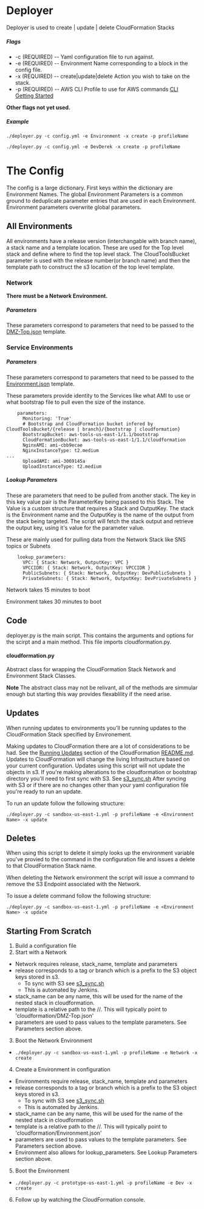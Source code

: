 # Deployer

Deployer is used to create | update | delete CloudFormation Stacks

##### Flags
* -c <config file> (REQUIRED) -- Yaml configuration file to run against.
* -e <environment name> (REQUIRED) -- Environment Name corresponding to a block in the config file.
* -x <execute command> (REQUIRED) -- create|update|delete Action you wish to take on the stack.
* -p <profile> (REQUIRED) -- AWS CLI Profile to use for AWS commands [CLI Getting Started](http://docs.aws.amazon.com/cli/latest/userguide/cli-chap-getting-started.html)

**Other flags not yet used.**

##### Example
`./deployer.py -c config.yml -e Environment -x create -p profileName`

`./deployer.py -c config.yml -e DevDerek -x create -p profileName`


# The Config

The config is a large dictionary. First keys within the dictionary are Environment Names. The global Environment Parameters is a common ground to deduplicate parameter entries that are used in each Environment. Environment parameters overwrite global parameters. 

## All Environments
All environments have a release version (interchangable with branch name), a stack name and a template location. These are used for the Top level stack and define where to find the top level stack. 
The CloudToolsBucket parameter is used with the release number(or branch name) and then the template path to construct the s3 location of the top level template. 

### Network
**There must be a Network Environment.** 

##### Parameters
These parameters correspond to parameters that need to be passed to the [DMZ-Top.json](/cloudformation/DMZ-Top.json) template.


### Service Environments

##### Parameters
These parameters correspond to parameters that need to be passed to the [Environment.json](/cloudformation/Environment.json) template.

These parameters provide identity to the Services like what AMI to use or what bootstrap file to pull even the size of the instance.
```
    parameters:
      Monitoring: 'True'
      # Bootstrap and CloudFormation bucket infered by CloudToolsBucket/{release | branch}/{bootstrap | cloudformation}
      BootstrapBucket: aws-tools-us-east-1/1.1/bootstrap
      CloudFormationBucket: aws-tools-us-east-1/1.1/cloudformation
      NginxAMI: ami-cbb9ecae
      NginxInstanceType: t2.medium
...
      UploadAMI: ami-3069145a
      UploadInstanceType: t2.medium
```

##### Lookup Parameters

These are parameters that need to be pulled from another stack. The key in this key value pair is the ParameterKey being passed to this Stack. The Value is a custom structure that requires a Stack and OutputKey. The stack is the Environment name and the OutputKey is the name of the output from the stack being targeted. The script will fetch the stack output and retrieve the output key, using it's value for the parameter value. 

These are mainly used for pulling data from the Network Stack like SNS topics or Subnets
```
    lookup_parameters:
      VPC: { Stack: Network, OutputKey: VPC }
      VPCCIDR: { Stack: Network, OutputKey: VPCCIDR }
      PublicSubnets: { Stack: Network, OutputKey: DevPublicSubnets }
      PrivateSubnets: { Stack: Network, OutputKey: DevPrivateSubnets }
```


Network takes 15 minutes to boot

Environment takes 30 minutes to boot


## Code
deployer.py is the main script. This contains the arguments and options for the scirpt and a main method. This file imports cloudformation.py.

#### cloudformation.py
Abstract class for wrapping the CloudFormation Stack 
Network and Environment Stack Classes. 

**Note** The abstract class may not be relivant, all of the methods are simmular enough but starting this way provides flexablility if the need arise. 

## Updates
When running updates to environments you'll be running updates to the CloudFormation Stack specified by Environement. 

Making updates to CloudFormation there are a lot of considerations to be had. See the [Running Updates](/cloudformation/) section of the CloudFormation [README.md](/cloudformation/README.md).
Updates to CloudFormation will change the living Infrastructure based on your current configuration. 
Updates using this script will not update the objects in s3. If you're making alterations to the cloudformation or bootstrap directory you'll need to first sync with S3. See [s3_sync.sh](../)
After syncing with S3 or if there are no changes other than your yaml configuration file you're ready to run an update.  

To run an update follow the following structure:
```
./deployer.py -c sandbox-us-east-1.yml -p profileName -e <Environment Name> -x update
```


## Deletes
When using this script to delete it simply looks up the environment variable you've provied to the command in the configuration file and issues a delete to that CloudFormation Stack name.

When deleting the Network environment the script will issue a command to remove the S3 Endpoint associated with the Network.

To issue a delete command follow the following structure:
```
./deployer.py -c sandbox-us-east-1.yml -p profileName -e <Environment Name> -x update
```


## Starting From Scratch

1. Build a configuration file
2. Start with a Network
  * Network requires release, stack_name, template and parameters
  * release corresponds to a tag or branch which is a prefix to the S3 object keys stored in s3.
    * To sync with S3 see [s3_sync.sh](/scripts/)
    * This is automated by Jenkins.
  * stack_name can be any name, this will be used for the name of the nested stack in cloudformation.
  * template is a relative path to the <CloudToolsBucket>/<release>/<path to cloudformation template>. This will typically point to 'cloudformation/DMZ-Top.json'
  * parameters are used to pass values to the template parameters. See Parameters section above.
3. Boot the Network Environment
  * `./deployer.py -c sandbox-us-east-1.yml -p profileName -e Network -x create`
4. Create a Environment in configuration
  * Environments require release, stack_name, template and parameters
  * release corresponds to a tag or branch which is a prefix to the S3 object keys stored in s3.
    * To sync with S3 see [s3_sync.sh](/scripts/)
    * This is automated by Jenkins.
  * stack_name can be any name, this will be used for the name of the nested stack in cloudformation
  * template is a relative path to the <CloudToolsBucket>/<release>/<path to cloudformation template>. This will typically point to 'cloudformation/Environment.json'
  * parameters are used to pass values to the template parameters. See Parameters section above.
  * Environment also allows for lookup_parameters. See Lookup Parameters section above.
5. Boot the Environment
  * `./deployer.py -c prototype-us-east-1.yml -p profileName -e Dev -x create`
6. Follow up by watching the CloudFormation console. 
